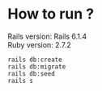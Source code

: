 # How to run ?

Rails version: Rails 6.1.4  
  Ruby version: 2.7.2

```
rails db:create
rails db:migrate
rails db:seed
rails s
```